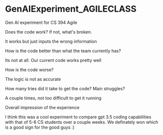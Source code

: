 # GenAIExperiment_AGILECLASS
Gen AI experiment for CS 394 Agile

Does the code work? If not, what's broken.

It works but just inputs the wrong information

How is the code better than what the team currently has?

Its not at all. Our current code works pretty well

How is the code worse?

The logic is not as accurate

How many tries did it take to get the code? Main struggles?

A couple times, not too difficult to get it running 

Overall impression of the experience

I think this was a cool experiment to compare gpt 3.5 coding capabilities with that of 5-6 CS students over a couple weeks. We definately won which is a good sign for the good guys :)
